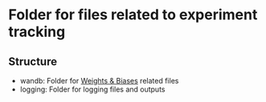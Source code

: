 # Folder for files related to experiment tracking

## Structure

- wandb: Folder for [Weights & Biases](https://wandb.ai/) related files
- logging: Folder for logging files and outputs


